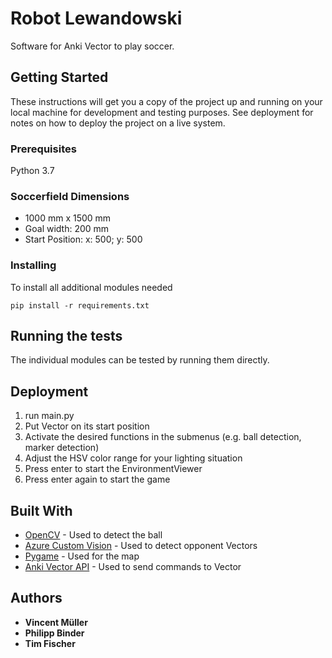 # Robot Lewandowski

Software for Anki Vector to play soccer.

## Getting Started

These instructions will get you a copy of the project up and running on your local machine for development and testing purposes. See deployment for notes on how to deploy the project on a live system.

### Prerequisites

Python 3.7

### Soccerfield Dimensions

- 1000 mm x 1500 mm
- Goal width: 200 mm
- Start Position: x: 500; y: 500


### Installing

To install all additional modules needed

```
pip install -r requirements.txt
```

## Running the tests

The individual modules can be tested by running them directly.

## Deployment

1. run main.py
2. Put Vector on its start position
3. Activate the desired functions in the submenus (e.g. ball detection, marker detection)
4. Adjust the HSV color range for your lighting situation
5. Press enter to start the EnvironmentViewer
5. Press enter again to start the game

## Built With

* [OpenCV](https://github.com/opencv/opencv) - Used to detect the ball
* [Azure Custom Vision](https://docs.microsoft.com/de-de/azure/cognitive-services/custom-vision-service/) - Used to detect opponent Vectors
* [Pygame](https://github.com/pygame/) - Used for the map
* [Anki Vector API](https://developer.anki.com/vector/docs/index.html) - Used to send commands to Vector


## Authors

* **Vincent Müller** 
* **Philipp Binder** 
* **Tim Fischer** 
